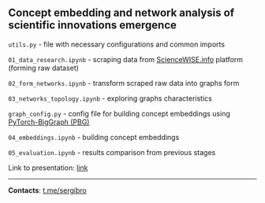 
## Concept embedding and network analysis of scientific innovations emergence

`utils.py` - file with necessary configurations and common imports

`01_data_research.ipynb` - scraping data from [ScienceWISE.info](http://sciencewise.info) platform (forming raw dataset)

`02_form_networks.ipynb` - transform scraped raw data into graphs form

`03_networks_topology.ipynb` - exploring graphs characteristics

`graph_config.py` - config file for building concept embeddings using [PyTorch-BigGraph (PBG)](https://github.com/facebookresearch/PyTorch-BigGraph)

`04_embeddings.ipynb` - building concept embeddings

`05_evaluation.ipynb` - results comparison from previous stages

Link to presentation: [link](https://docs.google.com/presentation/d/1o1zjWsKITjwPih5AkDYtWjc9wq5oAQSQd8z6uMt0ofc/edit)

---
**Contacts**: [t.me/sergibro](https://t.me/sergibro)
